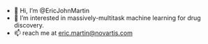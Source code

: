 - 👋 Hi, I’m @EricJohnMartin
- 👀 I’m interested in massively-multitask machine learning for drug discovery.
- 📫 reach me at eric.martin@novartis.com

<!---
EricJohnMartin/EricJohnMartin is a ✨ special ✨ repository because its `README.md` (this file) appears on your GitHub profile.
You can click the Preview link to take a look at your changes.
--->
